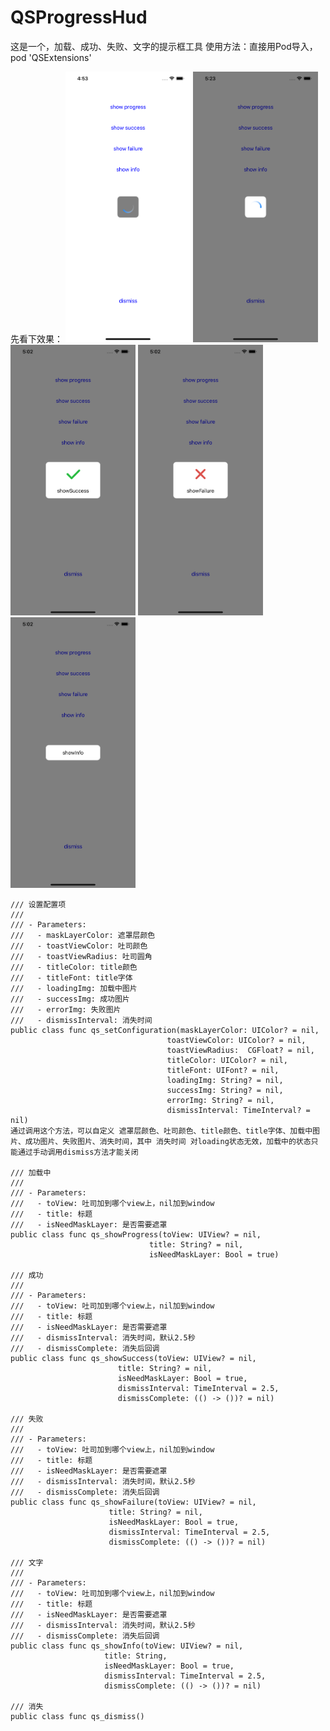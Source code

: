 # QSProgressHud
这是一个，加载、成功、失败、文字的提示框工具
使用方法：直接用Pod导入，pod 'QSExtensions'

先看下效果：
<img src="https://github.com/fallpine/QSProgressHud/blob/master/Screenshots/loading.png" width="200"/>
<img src="https://github.com/fallpine/QSProgressHud/blob/master/Screenshots/loading1.png" width="200"/>
<img src="https://github.com/fallpine/QSProgressHud/blob/master/Screenshots/success.png" width="200"/>
<img src="https://github.com/fallpine/QSProgressHud/blob/master/Screenshots/failure.png" width="200"/>
<img src="https://github.com/fallpine/QSProgressHud/blob/master/Screenshots/infoText.png" width="200"/>

```
/// 设置配置项
///
/// - Parameters:
///   - maskLayerColor: 遮罩层颜色
///   - toastViewColor: 吐司颜色
///   - toastViewRadius: 吐司圆角
///   - titleColor: title颜色
///   - titleFont: title字体
///   - loadingImg: 加载中图片
///   - successImg: 成功图片
///   - errorImg: 失败图片
///   - dismissInterval: 消失时间
public class func qs_setConfiguration(maskLayerColor: UIColor? = nil,
                                   toastViewColor: UIColor? = nil,
                                   toastViewRadius:  CGFloat? = nil,
                                   titleColor: UIColor? = nil,
                                   titleFont: UIFont? = nil,
                                   loadingImg: String? = nil,
                                   successImg: String? = nil,
                                   errorImg: String? = nil,
                                   dismissInterval: TimeInterval? = nil)
通过调用这个方法，可以自定义 遮罩层颜色、吐司颜色、title颜色、title字体、加载中图片、成功图片、失败图片、消失时间，其中 消失时间 对loading状态无效，加载中的状态只能通过手动调用dismiss方法才能关闭

/// 加载中
///
/// - Parameters:
///   - toView: 吐司加到哪个view上，nil加到window
///   - title: 标题
///   - isNeedMaskLayer: 是否需要遮罩
public class func qs_showProgress(toView: UIView? = nil,
                               title: String? = nil,
                               isNeedMaskLayer: Bool = true)
                               
/// 成功
///
/// - Parameters:
///   - toView: 吐司加到哪个view上，nil加到window
///   - title: 标题
///   - isNeedMaskLayer: 是否需要遮罩
///   - dismissInterval: 消失时间，默认2.5秒
///   - dismissComplete: 消失后回调
public class func qs_showSuccess(toView: UIView? = nil,
                        title: String? = nil,
                        isNeedMaskLayer: Bool = true,
                        dismissInterval: TimeInterval = 2.5,
                        dismissComplete: (() -> ())? = nil)
                        
/// 失败
///
/// - Parameters:
///   - toView: 吐司加到哪个view上，nil加到window
///   - title: 标题
///   - isNeedMaskLayer: 是否需要遮罩
///   - dismissInterval: 消失时间，默认2.5秒
///   - dismissComplete: 消失后回调
public class func qs_showFailure(toView: UIView? = nil,
                      title: String? = nil,
                      isNeedMaskLayer: Bool = true,
                      dismissInterval: TimeInterval = 2.5,
                      dismissComplete: (() -> ())? = nil)
                      
/// 文字
///
/// - Parameters:
///   - toView: 吐司加到哪个view上，nil加到window
///   - title: 标题
///   - isNeedMaskLayer: 是否需要遮罩
///   - dismissInterval: 消失时间，默认2.5秒
///   - dismissComplete: 消失后回调
public class func qs_showInfo(toView: UIView? = nil,
                     title: String,
                     isNeedMaskLayer: Bool = true,
                     dismissInterval: TimeInterval = 2.5,
                     dismissComplete: (() -> ())? = nil)
                     
/// 消失
public class func qs_dismiss()
```
